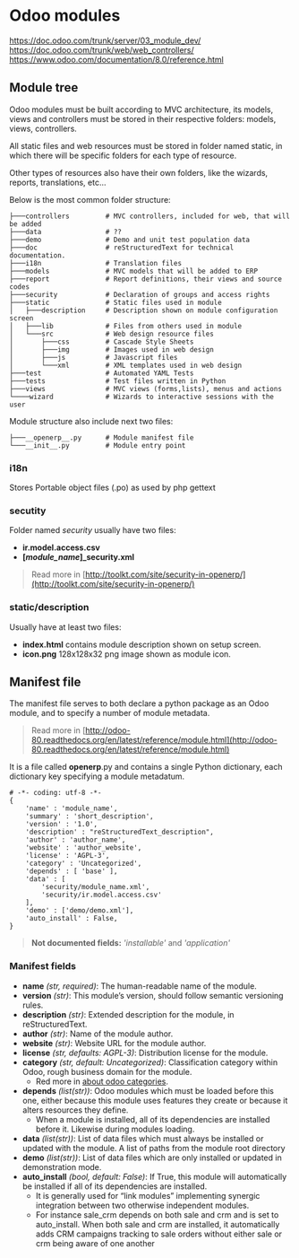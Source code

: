 # Odoo modules

https://doc.odoo.com/trunk/server/03_module_dev/
https://doc.odoo.com/trunk/web/web_controllers/
https://www.odoo.com/documentation/8.0/reference.html

## Module tree

Odoo modules must be built according to MVC architecture, its models, views and controllers must be stored in their respective folders: models, views, controllers.

All static files and web resources must be stored in folder named static, in which there will be specific folders for each type of resource.

Other types of resources also have their own folders, like the wizards, reports, translations, etc...

Below is the most common folder structure: 

```
├───controllers         # MVC controllers, included for web, that will be added
├───data                # ??
├───demo				# Demo and unit test population data
├───doc                 # reStructuredText for technical documentation.
├───i18n                # Translation files
├───models              # MVC models that will be added to ERP
├───report              # Report definitions, their views and source codes
├───security            # Declaration of groups and access rights
├───static              # Static files used in module
│   ├───description     # Description shown on module configuration screen 
│   ├───lib             # Files from others used in module 
│   └───src             # Web design resource files
│       ├───css         # Cascade Style Sheets
│       ├───img         # Images used in web design
│       ├───js          # Javascript files
│       └───xml         # XML templates used in web design
├───test                # Automated YAML Tests
├───tests               # Test files written in Python
├───views               # MVC views (forms,lists), menus and actions
└────wizard             # Wizards to interactive sessions with the user
```

Module structure also include next two files:

```
├───__openerp__.py		# Module manifest file
└───__init__.py			# Module entry point
```

### i18n

Stores Portable object files (.po) as used by php gettext 

### secutity

Folder named *security* usually have two files:

* **ir.model.access.csv**
* **[*module_name*]_security.xml**

> Read more in [http://toolkt.com/site/security-in-openerp/](http://toolkt.com/site/security-in-openerp/)

### static/description

Usually have at least two files:

* **index.html** contains module description shown on setup screen.
* **icon.png** 128x128x32 png image shown as module icon.

## Manifest file

The manifest file serves to both declare a python package as an Odoo module, and to specify a number of module metadata.

> Read more in [http://odoo-80.readthedocs.org/en/latest/reference/module.html](http://odoo-80.readthedocs.org/en/latest/reference/module.html)

It is a file called __openerp__.py and contains a single Python dictionary, each dictionary key specifying a module metadatum.

```
# -*- coding: utf-8 -*-
{
	'name' : 'module_name',
	'summary' : 'short_description',
	'version' : '1.0',
	'description' : "reStructuredText_description",
	'author' : 'author_name',
	'website' : 'author_website',
	'license' : 'AGPL-3',
	'category' : 'Uncategorized',
	'depends' : [ 'base' ],
	'data' : [
		'security/module_name.xml',
		'security/ir.model.access.csv'
	],
	'demo' : ['demo/demo.xml'],
	'auto_install' : False,
}
```
> **Not documented fields:** *'installable'* and *'application'*

### Manifest fields

* **name** *(str, required)*: The human-readable name of the module.
* **version** *(str)*: This module’s version, should follow semantic versioning rules.
* **description** *(str)*: Extended description for the module, in reStructuredText.
* **author** *(str)*: Name of the module author.
* **website** *(str)*: Website URL for the module author.
* **license** *(str, defaults: AGPL-3)*: Distribution license for the module.
* **category** *(str, default: Uncategorized)*: Classification category within Odoo, rough business domain for the module. 
	- Red more in [about odoo categories](https://github.com/odoo/odoo/blob/master/openerp/addons/base/module/module_data.xml).
* **depends** *(list(str))*: Odoo modules which must be loaded before this one, either because this module uses features they create or because it alters resources they define.
	* When a module is installed, all of its dependencies are installed before it. Likewise during modules loading.
* **data** *(list(str))*: List of data files which must always be installed or updated with the module. A list of paths from the module root directory
* **demo** *(list(str))*: List of data files which are only installed or updated in demonstration mode.
* **auto_install** *(bool, default: False)*: If True, this module will automatically be installed if all of its dependencies are installed.
	* It is generally used for “link modules” implementing synergic integration between two otherwise independent modules.
	* For instance sale_crm depends on both sale and crm and is set to auto_install. When both sale and crm are installed, it automatically adds CRM campaigns tracking to sale orders without either sale or crm being aware of one another

